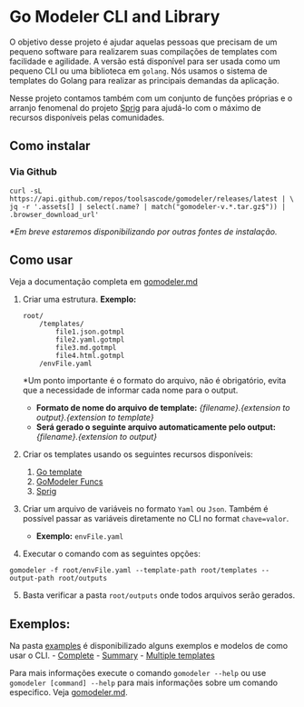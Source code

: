 # Go Modeler CLI and Library

O objetivo desse projeto é ajudar aquelas pessoas que precisam de um pequeno software para realizarem suas compilações de templates com facilidade e agilidade. A versão está disponível para ser usada como um pequeno CLI ou uma biblioteca em `golang`. Nós usamos o sistema de templates do Golang para realizar as principais demandas da aplicação.

Nesse projeto contamos também com um conjunto de funções próprias e o arranjo fenomenal do projeto [Sprig](https://masterminds.github.io/sprig/) para ajudá-lo com o máximo de recursos disponíveis pelas comunidades.


## Como instalar

### Via Github
```shell
curl -sL https://api.github.com/repos/toolsascode/gomodeler/releases/latest | \
jq -r '.assets[] | select(.name? | match("gomodeler-v.*.tar.gz$")) | .browser_download_url'
```

_*Em breve estaremos disponibilizando por outras fontes de instalação._

## Como usar
Veja a documentação completa em [gomodeler.md](./docs/gomodeler.md)

1. Criar uma estrutura.
    **Exemplo:**
    ```shell
    root/
        /templates/
            file1.json.gotmpl
            file2.yaml.gotmpl
            file3.md.gotmpl
            file4.html.gotmpl
        /envFile.yaml

    ```

    *Um ponto importante é o formato do arquivo, não é obrigatório, evita que a necessidade de informar cada nome para o output.

    - **Formato de nome do arquivo de template:** _{filename}.{extension to output}.{extension to template}_
    - **Será gerado o seguinte arquivo automaticamente pelo output:** _{filename}.{extension to output}_ 

2. Criar os templates usando os seguintes recursos disponíveis:
    1. [Go template](https://pkg.go.dev/text/template#hdr-Actions)
    2. [GoModeler Funcs](./docs/functions.md)
    3. [Sprig](https://masterminds.github.io/sprig/)

3. Criar um arquivo de variáveis no formato `Yaml` ou `Json`. Também é possível passar as variáveis diretamente no CLI no format `chave=valor`.
    - **Exemplo:** `envFile.yaml`
4. Executar o comando com as seguintes opções:

```shell
gomodeler -f root/envFile.yaml --template-path root/templates --output-path root/outputs
```

5. Basta verificar a pasta `root/outputs` onde todos arquivos serão gerados.

## Exemplos:

Na pasta [examples](./examples/) é disponibilizado alguns exemplos e modelos de como usar o CLI.
    - [Complete](./examples/complete/)
    - [Summary](./examples/summary/)
    - [Multiple templates](./examples/multiple-templates/)

Para mais informações execute o comando `gomodeler --help` ou use `gomodeler [command] --help` para mais informações sobre um comando especifico. Veja [gomodeler.md](./docs/gomodeler.md).
